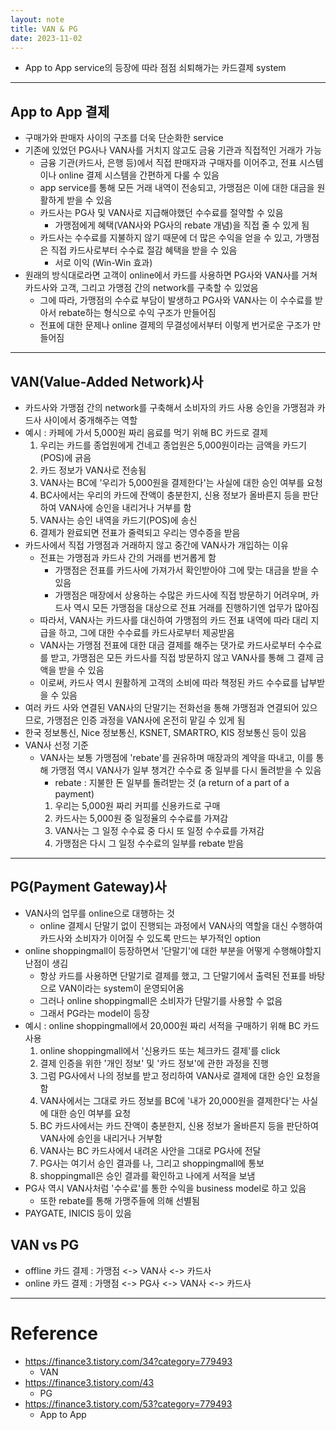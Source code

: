 ```yaml
---
layout: note
title: VAN & PG
date: 2023-11-02
---
```





- App to App service의 등장에 따라 점점 쇠퇴해가는 카드결제 system




---




## App to App 결제

- 구매가와 판매자 사이의 구조를 더욱 단순화한 service
- 기존에 있었던 PG사나 VAN사를 거치지 않고도 금융 기관과 직접적인 거래가 가능
    - 금융 기관(카드사, 은행 등)에서 직접 판매자과 구매자를 이어주고, 전표 시스템이나 online 결제 시스템을 간편하게 다룰 수 있음
    - app service를 통해 모든 거래 내역이 전송되고, 가맹점은 이에 대한 대금을 원활하게 받을 수 있음
    - 카드사는 PG사 및 VAN사로 지급해야했던 수수료를 절약할 수 있음
        - 가맹점에게 혜택(VAN사와 PG사의 rebate 개념)을 직접 줄 수 있게 됨
    - 카드사는 수수료를 지불하지 않기 때문에 더 많은 수익을 얻을 수 있고, 가맹점은 직접 카드사로부터 수수료 절감 혜택을 받을 수 있음
        - 서로 이익 (Win-Win 효과)
- 원래의 방식대로라면 고객이 online에서 카드를 사용하면 PG사와 VAN사를 거쳐 카드사와 고객, 그리고 가맹점 간의 network를 구축할 수 있었음
    - 그에 따라, 가맹점의 수수료 부담이 발생하고 PG사와 VAN사는 이 수수료를 받아서 rebate하는 형식으로 수익 구조가 만들어짐
    - 전표에 대한 문제나 online 결제의 무결성에서부터 이렇게 번거로운 구조가 만들어짐




---




## VAN(Value-Added Network)사

- 카드사와 가맹점 간의 network를 구축해서 소비자의 카드 사용 승인을 가맹점과 카드사 사이에서 중개해주는 역할
- 예시 : 카페에 가서 5,000원 짜리 음료를 먹기 위해 BC 카드로 결제
    1. 우리는 카드를 종업원에게 건네고 종업원은 5,000원이라는 금액을 카드기(POS)에 긁음
    2. 카드 정보가 VAN사로 전송됨
    3. VAN사는 BC에 '우리가 5,000원을 결제한다'는 사실에 대한 승인 여부를 요청
    4. BC사에서는 우리의 카드에 잔액이 충분한지, 신용 정보가 올바른지 등을 판단하여 VAN사에 승인을 내리거나 거부를 함
    5. VAN사는 승인 내역을 카드기(POS)에 송신
    6. 결제가 완료되면 전표가 줄력되고 우리는 영수증을 받음
- 카드사에서 직접 가맹점과 거래하지 않고 중간에 VAN사가 개입하는 이유
    - 전표는 가맹점과 카드사 간의 거래를 번거롭게 함
        - 가맹점은 전표를 카드사에 가져가서 확인받아야 그에 맞는 대금을 받을 수 있음
        - 가맹점은 매장에서 상용하는 수많은 카드사에 직접 방문하기 어려우며, 카드사 역시 모든 가맹점을 대상으로 전표 거래를 진행하기엔 업무가 많아짐
    - 따라서, VAN사는 카드사를 대신하여 가맹점의 카드 전표 내역에 따라 대리 지급을 하고, 그에 대한 수수료를 카드사로부터 제공받음
    - VAN사는 가맹점 전표에 대한 대금 결제를 해주는 댓가로 카드사로부터 수수료를 받고, 가맹점은 모든 카드사를 직접 방문하지 않고 VAN사를 통해 그 결제 금액을 받을 수 있음
    - 이로써, 카드사 역시 원활하게 고객의 소비에 따라 책정된 카드 수수료를 납부받을 수 있음
- 여러 카드 사와 연결된 VAN사의 단말기는 전화선을 통해 가맹점과 연결되어 있으므로, 가맹점은 인증 과정을 VAN사에 온전히 맡길 수 있게 됨
- 한국 정보통신, Nice 정보통신, KSNET, SMARTRO, KIS 정보통신 등이 있음
- VAN사 선정 기준
    - VAN사는 보통 가맹점에 'rebate'를 권유하며 매장과의 계약을 따내고, 이를 통해 가맹점 역시 VAN사가 일부 챙겨간 수수료 중 일부를 다시 돌려받을 수 있음
        - rebate : 지불한 돈 일부를 돌려받는 것 (a return of a part of a payment)
        1. 우리는 5,000원 짜리 커피를 신용카드로 구매
        2. 카드사는 5,000원 중 일정율의 수수료를 가져감
        3. VAN사는 그 일정 수수료 중 다시 또 일정 수수료를 가져감
        4. 가맹점은 다시 그 일정 수수료의 일부를 rebate 받음




---




## PG(Payment Gateway)사

- VAN사의 업무를 online으로 대행하는 것
    - online 결제시 단말기 없이 진행되는 과정에서 VAN사의 역할을 대신 수행하여 카드사와 소비자가 이어질 수 있도록 만드는 부가적인 option
- online shoppingmall이 등장하면서 '단말기'에 대한 부분을 어떻게 수행해야할지 난점이 생김
    - 항상 카드를 사용하면 단말기로 결제를 했고, 그 단말기에서 출력된 전표를 바탕으로 VAN이라는 system이 운영되어옴
    - 그러나 online shoppingmall은 소비자가 단말기를 사용할 수 없음
    - 그래서 PG라는 model이 등장
- 예시 : online shoppingmall에서 20,000원 짜리 서적을 구매하기 위해 BC 카드 사용
    1. online shoppingmall에서 '신용카드 또는 체크카드 결제'를 click
    2. 결제 인증을 위한 '개인 정보' 및 '카드 정보'에 관한 과정을 진행
    3. 그럼 PG사에서 나의 정보를 받고 정리하여 VAN사로 결제에 대한 승인 요청을 함
    4. VAN사에서는 그대로 카드 정보를 BC에 '내가 20,000원을 결제한다'는 사실에 대한 승인 여부를 요청
    5. BC 카드사에서는 카드 잔액이 충분한지, 신용 정보가 올바른지 등을 판단하여 VAN사에 승인을 내리거나 거부함
    6. VAN사는 BC 카드사에서 내려온 사안을 그대로 PG사에 전달
    7. PG사는 여기서 승인 결과를 나, 그리고 shoppingmall에 통보
    8. shoppingmall은 승인 결과를 확인하고 나에게 서적을 보냄
- PG사 역시 VAN사처럼 '수수료'를 통한 수익을 business model로 하고 있음
    - 또한 rebate를 통해 가맹주들에 의해 선별됨
- PAYGATE, INICIS 등이 있음

## VAN vs PG

- offline 카드 결제 : 가맹점 <-> VAN사 <-> 카드사
- online 카드 결제 : 가맹점 <-> PG사 <-> VAN사 <-> 카드사




---




# Reference

- https://finance3.tistory.com/34?category=779493
    - VAN
- https://finance3.tistory.com/43
    - PG
- https://finance3.tistory.com/53?category=779493
    - App to App